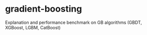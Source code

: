 # gradient-boosting
Explanation and performance benchmark on GB algorithms (GBDT, XGBoost, LGBM, CatBoost)
